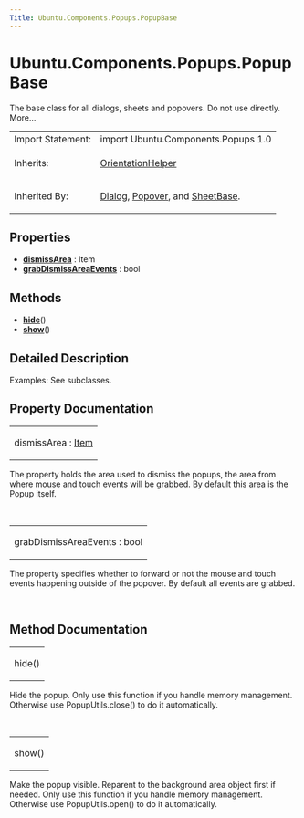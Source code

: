 ```yaml
---
Title: Ubuntu.Components.Popups.PopupBase
---
```


# Ubuntu.Components.Popups.PopupBase

<span class="subtitle"></span>
<!-- $$$PopupBase-brief -->
<p>The base class for all dialogs, sheets and popovers. Do not use directly. More...</p>
<!-- @@@PopupBase -->
<table class="alignedsummary">
<tr><td class="memItemLeft rightAlign topAlign"> Import Statement:</td><td class="memItemRight bottomAlign"> import Ubuntu.Components.Popups 1.0</td></tr><tr><td class="memItemLeft rightAlign topAlign"> Inherits:</td><td class="memItemRight bottomAlign"> <p><a href="Ubuntu.Components.OrientationHelper.md">OrientationHelper</a></p>
</td></tr><tr><td class="memItemLeft rightAlign topAlign"> Inherited By:</td><td class="memItemRight bottomAlign"> <p><a href="Ubuntu.Components.Popups.Dialog.md">Dialog</a>, <a href="Ubuntu.Components.Popups.Popover.md">Popover</a>, and <a href="https://developer.ubuntu.comapps/qml/sdk-15.04/Ubuntu.Components.Popups.SheetBase/">SheetBase</a>.</p>
</td></tr></table><ul>
</ul>
<h2 id="properties">Properties</h2>
<ul>
<li class="fn"><b><b><a href="#dismissArea-prop">dismissArea</a></b></b> : Item</li>
<li class="fn"><b><b><a href="#grabDismissAreaEvents-prop">grabDismissAreaEvents</a></b></b> : bool</li>
</ul>
<h2 id="methods">Methods</h2>
<ul>
<li class="fn"><b><b><a href="#hide-method">hide</a></b></b>()</li>
<li class="fn"><b><b><a href="#show-method">show</a></b></b>()</li>
</ul>
<!-- $$$PopupBase-description -->
<h2 id="details">Detailed Description</h2>
</p>
<p>Examples: See subclasses.</p>
<!-- @@@PopupBase -->
<h2>Property Documentation</h2>
<!-- $$$dismissArea -->
<table class="qmlname"><tr valign="top" id="dismissArea-prop"><td class="tblQmlPropNode"><p><span class="name">dismissArea</span> : <span class="type"><a href="../sdk-14.10/QtQuick.Item.md">Item</a></span></p></td></tr></table><p>The property holds the area used to dismiss the popups, the area from where mouse and touch events will be grabbed. By default this area is the Popup itself.</p>
<!-- @@@dismissArea -->
<br/>
<!-- $$$grabDismissAreaEvents -->
<table class="qmlname"><tr valign="top" id="grabDismissAreaEvents-prop"><td class="tblQmlPropNode"><p><span class="name">grabDismissAreaEvents</span> : <span class="type">bool</span></p></td></tr></table><p>The property specifies whether to forward or not the mouse and touch events happening outside of the popover. By default all events are grabbed.</p>
<!-- @@@grabDismissAreaEvents -->
<br/>
<h2>Method Documentation</h2>
<!-- $$$hide -->
<table class="qmlname"><tr valign="top" id="hide-method"><td class="tblQmlFuncNode"><p><span class="name">hide</span>()</p></td></tr></table><p>Hide the popup. Only use this function if you handle memory management. Otherwise use PopupUtils.close() to do it automatically.</p>
<!-- @@@hide -->
<br/>
<!-- $$$show -->
<table class="qmlname"><tr valign="top" id="show-method"><td class="tblQmlFuncNode"><p><span class="name">show</span>()</p></td></tr></table><p>Make the popup visible. Reparent to the background area object first if needed. Only use this function if you handle memory management. Otherwise use PopupUtils.open() to do it automatically.</p>
<!-- @@@show -->
<br/>
